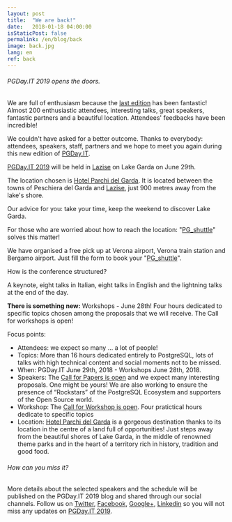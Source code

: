 ```yaml
---
layout: post
title:  "We are back!"
date:   2018-01-18 04:00:00
isStaticPost: false
permalink: /en/blog/back
image: back.jpg
lang: en
ref: back
---
```


<h6>PGDay.IT 2019 opens the doors.</h6>

We are full of enthusiasm because the [last edition](https://2017.pgday.it/en/) has been fantastic!
Almost 200 enthusiastic attendees, interesting talks, great speakers, fantastic partners and a beautiful location. Attendees' feedbacks have been incredible!

We couldn't have asked for a better outcome.
Thanks to everybody: attendees, speakers, staff, partners and we hope to meet you again during this new edition of [PGDay.IT](https://2018.pgday.it/en/).

[PGDay.IT 2019](https://2018.pgday.it/en/) will be held in [Lazise](https://2018.pgday.it/en/logistics/) on Lake Garda on June 29th.

The location chosen is [Hotel Parchi del Garda](https://2018.pgday.it/en/logistics/). It is located between the towns of Peschiera del Garda and [Lazise](https://2018.pgday.it/en/logistics/), just 900 metres away from the lake's shore.

Our advice for you: take your time, keep the weekend to discover Lake Garda.

For those who are worried about how to reach the location: "[PG_shuttle](https://docs.google.com/forms/d/e/1FAIpQLSfcysiZlJ2rT7LsV8kU0AG8DvxD1M2WAhAjjcR1E2rhNfHI3A/viewform)" solves this matter!

We have organised a free pick up at Verona airport, Verona train station and Bergamo airport. Just fill the form to book your "[PG_shuttle](https://docs.google.com/forms/d/e/1FAIpQLSfcysiZlJ2rT7LsV8kU0AG8DvxD1M2WAhAjjcR1E2rhNfHI3A/viewform)".

How is the conference structured?

A keynote, eight talks in Italian, eight talks in English and the lightning talks at the end of the day.

**There is something new:** Workshops - June 28th!
Four hours dedicated to specific topics chosen among the proposals that we will receive. The Call for workshops is open!

Focus points:
* Attendees: we expect so many … a lot of people!
* Topics: More than 16 hours dedicated entirely to PostgreSQL, lots of talks with high technical content and social moments not to be missed.
* When: PGDay.IT June 29th, 2018 - Workshops June 28th, 2018.
* Speakers: The [Call for Papers is open](https://2018.pgday.it/en/blog/cfp) and we expect many interesting proposals. One might be yours! We are also working to ensure the presence of “Rockstars” of the PostgreSQL Ecosystem and supporters of the Open Source world.
* Workshop: The [Call for Workshop is open](https://2018.pgday.it/en/blog/cfw). Four pratictical hours dedicate to specific topics
* Location: [Hotel Parchi del Garda](https://2018.pgday.it/en/logistics/) is a gorgeous destination thanks to its location in the centre of a land full of opportunities! Just steps away from the beautiful shores of Lake Garda, in the middle of renowned theme parks and in the heart of a territory rich in history, tradition and good food.

<h6>How can you miss it?</h6>

More details about the selected speakers and the schedule will be published on the PGDay.IT 2019 blog and shared through our social channels.
Follow us on [Twitter](https://twitter.com/PGDayIT), [Facebook](https://www.facebook.com/ITPUG/), [Google+](https://plus.google.com/114060631874544975126), [Linkedin](https://www.linkedin.com/company/itpug) so you will not miss any updates on [PGDay.IT 2019](https://2018.pgday.it/en/).
